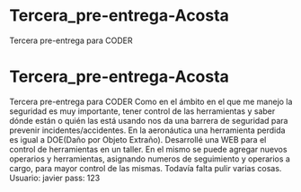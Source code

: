 # Tercera_pre-entrega-Acosta
Tercera pre-entrega para CODER
# Tercera_pre-entrega-Acosta
Tercera pre-entrega para CODER
Como en el ámbito en el que me manejo la seguridad es muy importante, tener control de las herramientas y saber dónde están o quién las está usando nos da una barrera de seguridad para prevenir incidentes/accidentes. En la aeronáutica una herramienta perdida es igual a DOE(Daño por Objeto Extraño). Desarrollé una WEB para el control de herramientas en un taller. En el mismo se puede agregar nuevos operarios y herramientas, asignando numeros de seguimiento y operarios a cargo, para mayor control de las mismas. Todavía falta pulir varias cosas.
Usuario: javier
pass: 123
